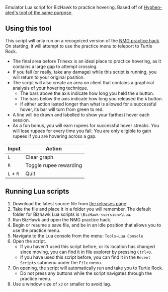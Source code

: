 Emulator Lua script for BizHawk to practice hovering. Based off of [Hyphen-ated's tool of the same purpose](https://github.com/Hyphen-ated/HoverPractice).

## Using this tool
This script will only run on a recognized version of the [NMG practice hack](https://milde.no/lttp/). On starting, it will attempt to use the practice menu to teleport to Turtle Rock.

* The final area before Trinexx is an ideal place to practice hovering, as it contains a large gap to attempt crossing.
* If you fall (or really, take any damage) while this script is running, you will return to your original position.
* The script will also create an area on client that contains a graphical analysis of your hovering technique.
   * The bars above the axis indicate how long you held the `A` button.
   * The bars below the axis indicate how long you released the `A` button.
   * If either action lasted longer than what is allowed for a successful hover, its bar will turn from green to red.
* A line will be drawn and labelled to show your farthest hover each session.
* As a fun bonus, you will earn rupees for successful hover streaks. You will lose rupees for every time you fall. You are only eligible to gain rupees if you are hovering across a gap.

| Input | Action |
| ----- | ------ |
| `L`  | Clear graph |
| `R`  | Toggle rupee rewarding |
| `L` + `R` | Quit |

## Running Lua scripts
1. Download the latest source file from [the releases page](https://github.com/fatmanspanda/EmuHoverPractice/releases).
1. Take the file and place it in a folder you will remember. The default folder for Bizhawk Lua scripts is `\BizHawk-<version>\Lua`.
1. Run BizHawk and open the NMG practice hack.
1. Begin or resume a save file, and be in an idle position that allows you to use the practice menu.
1. Navigate to the Lua console from the menu: `Tools→Lua Console`
1. Open the script.
   * If you haven't used this script before, or its location has changed since moving, you can find it in file explorer by pressing `Ctrl+O`.
   * If you have used this script before, you can find it in the `Recent Scripts` submenu under the `File` menu.
1. On opening, the script will automatically run and take you to Turtle Rock.
   * Do not press any buttons while the script navigates through the practice menu.
1. Use a window size of `x3` or smaller to avoid lag.
